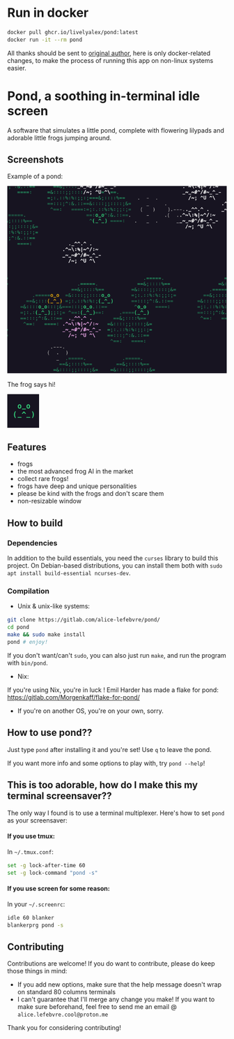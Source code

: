 # Run in docker
```bash
docker pull ghcr.io/livelyalex/pond:latest
docker run -it --rm pond
```
All thanks should be sent to [original author](https://gitlab.com/alice-lefebvre/pond/), here is only docker-related changes, to make the process of running this app on non-linux systems easier.

# Pond, a soothing in-terminal idle screen
A software that simulates a little pond, complete with flowering lilypads and adorable little frogs jumping around.

## Screenshots
Example of a pond:

![pond](images/pond.png)

The frog says hi!

![frog](images/frog.png)

## Features
- frogs
- the most advanced frog AI in the market
- collect rare frogs!
- frogs have deep and unique personalities
- please be kind with the frogs and don't scare them
- non-resizable window

## How to build

### Dependencies
In addition to the build essentials, you need the `curses` library to build this project. On Debian-based distributions, you can install them both with `sudo apt install build-essential ncurses-dev`.

### Compilation
- Unix & unix-like systems:

```bash
git clone https://gitlab.com/alice-lefebvre/pond/
cd pond
make && sudo make install
pond # enjoy!
```

If you don't want/can't `sudo`, you can also just run `make`, and run the program with `bin/pond`.

- Nix:

If you're using Nix, you're in luck ! Emil Harder has made a flake for pond: https://gitlab.com/Morgenkaff/flake-for-pond/

- If you're on another OS, you're on your own, sorry.

## How to use pond??
Just type `pond` after installing it and you're set! Use `q` to leave the pond.

If you want more info and some options to play with, try `pond --help`!

## This is too adorable, how do I make this my terminal screensaver??
The only way I found is to use a terminal multiplexer. Here's how to set `pond` as your screensaver:

#### If you use tmux:
In `~/.tmux.conf`: 

```bash
set -g lock-after-time 60
set -g lock-command "pond -s"
```

#### If you use screen for some reason:
In your `~/.screenrc`:

```bash
idle 60 blanker
blankerprg pond -s
```

## Contributing
Contributions are welcome! If you do want to contribute, please do keep those things in mind:
- If you add new options, make sure that the help message doesn't wrap on standard 80 columns terminals
- I can't guarantee that I'll merge any change you make! If you want to make sure beforehand, feel free to send me an email @ `alice.lefebvre.cool@proton.me`

Thank you for considering contributing!
